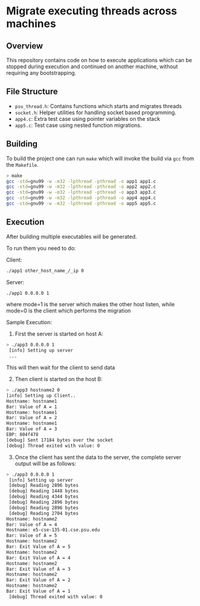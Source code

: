 # Migrate executing threads across machines

## Overview

This repository contains code on how to execute applications which can be stopped during execution and continued on another machine,
without requiring any bootstrapping.

## File Structure

 - `psu_thread.h`: Contains functions which starts and migrates threads
 - `socket.h`: Helper utilities for handling socket based programming.
 - `app4.c`: Extra test case using pointer variables on the stack
 - `app5.c`: Test case using nested function migrations.

## Building

To build the project one can run `make` which will invoke the build via `gcc` from the `Makefile`.

```sh
> make
gcc -std=gnu99 -w -m32 -lpthread -pthread -o app1 app1.c
gcc -std=gnu99 -w -m32 -lpthread -pthread -o app2 app2.c
gcc -std=gnu99 -w -m32 -lpthread -pthread -o app3 app3.c
gcc -std=gnu99 -w -m32 -lpthread -pthread -o app4 app4.c
gcc -std=gnu99 -w -m32 -lpthread -pthread -o app5 app5.c
```

## Execution

After building multiple executables will be generated.

To run them you need to do:

Client:

```sh
./app1 other_host_name_/_ip 0
```

Server:

```sh
./app1 0.0.0.0 1
```

where mode=1 is the server which makes the other host listen, while mode=0 is the client which performs the migration


Sample Execution:

 1. First the server is started on host A:

 ```sh
> ./app3 0.0.0.0 1
  [info] Setting up server
  ...
 ```

 This will then wait for the client to send data

 2. Then client is started on the host B:

 ```sh
> ./app3 hostname2 0
 [info] Setting up Client..
Hostname: hostname1
Bar: Value of A = 1
Hostname: hostname1
Bar: Value of A = 2
Hostname: hostname1
Bar: Value of A = 3
EBP: 804f478
 [debug] Sent 17184 bytes over the socket
 [debug] Thread exited with value: 0
 ```

 3. Once the client has sent the data to the server, the complete server output will be as follows:

 ```sh
 > ./app3 0.0.0.0 1
  [info] Setting up server
  [debug] Reading 2896 bytes
  [debug] Reading 1448 bytes
  [debug] Reading 4344 bytes
  [debug] Reading 2896 bytes
  [debug] Reading 2896 bytes
  [debug] Reading 2704 bytes
 Hostname: hostname2
 Bar: Value of A = 4
 Hostname: e5-cse-135-01.cse.psu.edu
 Bar: Value of A = 5
 Hostname: hostname2
 Bar: Exit Value of A = 5
 Hostname: hostname2
 Bar: Exit Value of A = 4
 Hostname: hostname2
 Bar: Exit Value of A = 3
 Hostname: hostname2
 Bar: Exit Value of A = 2
 Hostname: hostname2
 Bar: Exit Value of A = 1
  [debug] Thread exited with value: 0
 ```

